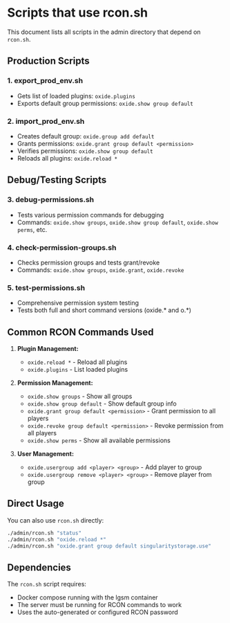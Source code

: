 # Scripts that use rcon.sh

This document lists all scripts in the admin directory that depend on `rcon.sh`.

## Production Scripts

### 1. **export_prod_env.sh**
- Gets list of loaded plugins: `oxide.plugins`
- Exports default group permissions: `oxide.show group default`

### 2. **import_prod_env.sh**
- Creates default group: `oxide.group add default`
- Grants permissions: `oxide.grant group default <permission>`
- Verifies permissions: `oxide.show group default`
- Reloads all plugins: `oxide.reload *`

## Debug/Testing Scripts

### 3. **debug-permissions.sh**
- Tests various permission commands for debugging
- Commands: `oxide.show groups`, `oxide.show group default`, `oxide.show perms`, etc.

### 4. **check-permission-groups.sh**
- Checks permission groups and tests grant/revoke
- Commands: `oxide.show groups`, `oxide.grant`, `oxide.revoke`

### 5. **test-permissions.sh**
- Comprehensive permission system testing
- Tests both full and short command versions (oxide.* and o.*)

## Common RCON Commands Used

1. **Plugin Management:**
   - `oxide.reload *` - Reload all plugins
   - `oxide.plugins` - List loaded plugins

2. **Permission Management:**
   - `oxide.show groups` - Show all groups
   - `oxide.show group default` - Show default group info
   - `oxide.grant group default <permission>` - Grant permission to all players
   - `oxide.revoke group default <permission>` - Revoke permission from all players
   - `oxide.show perms` - Show all available permissions

3. **User Management:**
   - `oxide.usergroup add <player> <group>` - Add player to group
   - `oxide.usergroup remove <player> <group>` - Remove player from group

## Direct Usage

You can also use `rcon.sh` directly:

```bash
./admin/rcon.sh "status"
./admin/rcon.sh "oxide.reload *"
./admin/rcon.sh "oxide.grant group default singularitystorage.use"
```

## Dependencies

The `rcon.sh` script requires:
- Docker compose running with the lgsm container
- The server must be running for RCON commands to work
- Uses the auto-generated or configured RCON password